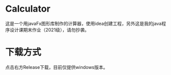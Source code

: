 # Calculator
这是一个用javaFx图形库制作的计算器，使用idea创建工程，另外这是我的java程序设计课期末作业（2021级），请勿抄袭。
# 下载方式
点击右方Release下载，目前仅提供windows版本。
